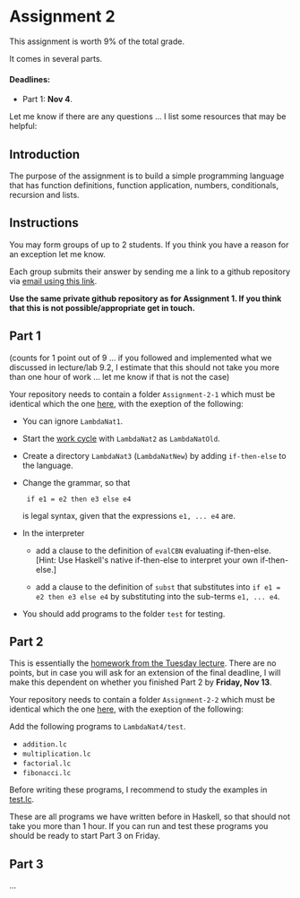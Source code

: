 # Assignment 2

This assignment is worth 9% of the total grade.

It comes in several parts.

#### Deadlines: 

- Part 1: **Nov 4**.

Let me know if there are any questions ... I list some resources that may be helpful:

## Introduction

The purpose of the assignment is to build a simple programming language that has function definitions, function application, numbers, conditionals, recursion and lists.


## Instructions

You may form groups of up to 2 students. If you think you have a reason for an exception let me know.

Each group submits their answer by sending me a link to a github repository via [email using this link](mailto:akurz@chapman.edu?subject=CPSC-354-Assignment-2).

**Use the same private github repository as for Assignment 1. If you think that this is not possible/appropriate get in touch.**

## Part 1

(counts for 1 point out of 9 ... if you followed and implemented what we discussed in lecture/lab 9.2, I estimate that this should not take you more than one hour of work ... let me know if that is not the case)

Your repository needs to contain a folder `Assignment-2-1` which must be identical which the one [here](https://github.com/alexhkurz/programming-languages-2020/tree/master/Assignment-2-1), with the exeption of the following:

- You can ignore `LambdaNat1`.

- Start the [work cycle](https://github.com/alexhkurz/programming-languages-2020/blob/master/Lab1-Lambda-Calculus/README.md#the-work-cycle-build-a-new-language) with `LambdaNat2` as `LambdaNatOld`.

- Create a directory `LambdaNat3` (`LambdaNatNew`) by adding `if-then-else` to the language.

 - Change the grammar, so that 

        if e1 = e2 then e3 else e4

    is legal syntax, given that the expressions `e1, ... e4` are.

- In the interpreter
    -  add a clause to the definition of `evalCBN` evaluating  if-then-else. [Hint: Use Haskell's native if-then-else to interpret your own if-then-else.]

    -  add a clause to the definition of `subst` that substitutes into `if e1 = e2 then e3 else e4` by substituting into the sub-terms `e1, ... e4`. 

- You should add programs to the folder `test` for testing.

## Part 2

This is essentially the [homework from the Tuesday lecture](https://hackmd.io/Mt3etYA-QPe3vQGD-bBkLw?both#Homework). There are no points, but in case you will ask for an extension of the final deadline, I will make this dependent on whether you finished Part 2 by **Friday, Nov 13**.

Your repository needs to contain a folder `Assignment-2-2` which must be identical which the one [here](https://github.com/alexhkurz/programming-languages-2020/tree/master/Assignment-2-2), with the exeption of the following:

Add the following programs to `LambdaNat4/test`.

- `addition.lc`
- `multiplication.lc`
- `factorial.lc`
- `fibonacci.lc`

Before writing these programs, I recommend to study the examples in [test.lc](https://github.com/alexhkurz/programming-languages-2020/blob/master/Assignment-2-2/LambdaNat4/test/test.lc).

These are all programs we have written before in Haskell, so that should not take you more than 1 hour. If you can run and test these programs you should be ready to start Part 3 on Friday.

## Part 3

...





